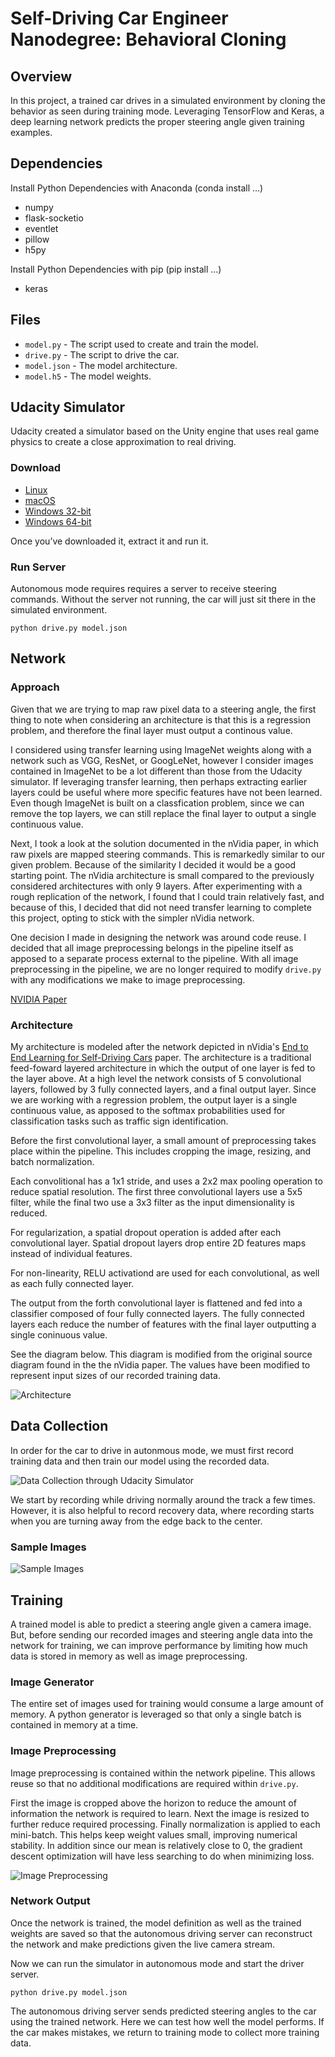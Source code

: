 # Self-Driving Car Engineer Nanodegree: Behavioral Cloning

## Overview

In this project, a trained car drives in a simulated environment by cloning the behavior as seen during training mode.  Leveraging TensorFlow and Keras, a deep learning network predicts the proper steering angle given training examples.

## Dependencies

Install Python Dependencies with Anaconda (conda install …)
* numpy
* flask-socketio
* eventlet
* pillow
* h5py

Install Python Dependencies with pip (pip install ...)
* keras

## Files
* `model.py` - The script used to create and train the model.
* `drive.py` - The script to drive the car.
* `model.json` - The model architecture.
* `model.h5` - The model weights.

## Udacity Simulator

Udacity created a simulator based on the Unity engine that uses real game physics to create a close approximation to real driving.

### Download

* [Linux](https://d17h27t6h515a5.cloudfront.net/topher/2016/November/5831f0f7_simulator-linux/simulator-linux.zip)
* [macOS](https://d17h27t6h515a5.cloudfront.net/topher/2016/November/5831f290_simulator-macos/simulator-macos.zip)
* [Windows 32-bit](https://d17h27t6h515a5.cloudfront.net/topher/2016/November/5831f4b6_simulator-windows-32/simulator-windows-32.zip)
* [Windows 64-bit](https://d17h27t6h515a5.cloudfront.net/topher/2016/November/5831f3a4_simulator-windows-64/simulator-windows-64.zip)

Once you’ve downloaded it, extract it and run it.

### Run Server

Autonomous mode requires requires a server to receive steering commands.  Without the server not running, the car will just sit there in the simulated environment.

`python drive.py model.json`

## Network

### Approach

Given that we are trying to map raw pixel data to a steering angle, the first thing to note when considering an architecture is that this is a regression problem, and therefore the final layer must output a continous value.

I considered using transfer learning using ImageNet weights along with a network such as VGG, ResNet, or GoogLeNet, however I consider images contained in ImageNet to be a lot different than those from the Udacity simulator.  If leveraging transfer learning, then perhaps extracting earlier layers could be useful where more specific features have not been learned.  Even though ImageNet is built on a classfication problem, since we can remove the top layers, we can still replace the final layer to output a single continuous value.

Next, I took a look at the solution documented in the nVidia paper, in which raw pixels are mapped steering commands.  This is remarkedly similar to our given problem.  Because of the similarity I decided it would be a good starting point.  The nVidia architecture is small compared to the previously considered architectures with only 9 layers.  After experimenting with a rough replication of the network, I found that I could train relatively fast, and because of this, I decided that did not need transfer learning to complete this project, opting to stick with the simpler nVidia network.

One decision I made in designing the network was around code reuse.  I decided that all image preprocessing belongs in the pipeline itself as apposed to a separate process external to the pipeline.  With all image preprocessing in the pipeline, we are no longer required to modify `drive.py` with any modifications we make to image preprocessing.

[NVIDIA Paper](http://images.nvidia.com/content/tegra/automotive/images/2016/solutions/pdf/end-to-end-dl-using-px.pdf)

### Architecture

My architecture is modeled after the network depicted in nVidia's [End to End Learning for Self-Driving Cars](http://images.nvidia.com/content/tegra/automotive/images/2016/solutions/pdf/end-to-end-dl-using-px.pdf) paper.  The architecture is a traditional feed-foward layered architecture in which the output of one layer is fed to the layer above.  At a high level the network consists of 5 convolutional layers, followed by 3 fully connected layers, and a final output layer.  Since we are working with a regression problem, the output layer is a single continuous value, as apposed to the softmax probabilities used for classification tasks such as traffic sign identification.

Before the first convolutional layer, a small amount of preprocessing takes place within the pipeline.  This includes cropping the image, resizing, and batch normalization.

Each convolitional has a 1x1 stride, and uses a 2x2 max pooling operation to reduce spatial resolution. The first three convolutional layers use a 5x5 filter, while the final two use a 3x3 filter as the input dimensionality is reduced.

For regularization, a spatial dropout operation is added after each convolutional layer.  Spatial dropout layers drop entire 2D features maps instead of individual features.

For non-linearity, RELU activationd are used for each convolutional, as well as each fully connected layer.

The output from the forth convolutional layer is flattened and fed into a classifier composed of four fully connected layers.  The fully connected layers each reduce the number of features with the final layer outputting a single coninuous value.

See the diagram below.  This diagram is modified from the original source diagram found in the the nVidia paper.  The values have been modified to represent input sizes of our recorded training data.

![Architecture](./images/architecture.png)

## Data Collection

In order for the car to drive in autonmous mode, we must first record training data and then train our model using the recorded data.

![Data Collection through Udacity Simulator](./images/data-collection.png)

We start by recording while driving normally around the track a few times.  However, it is also helpful to record recovery data, where recording starts when you are turning away from the edge back to the center.

### Sample Images

![Sample Images](./images/sample-images.png)

## Training

A trained model is able to predict a steering angle given a camera image.  But, before sending our recorded images and steering angle data into the network for training, we can improve performance by limiting how much data is stored in memory as well as image preprocessing.

### Image Generator

The entire set of images used for training would consume a large amount of memory.  A python generator is leveraged so that only a single batch is contained in memory at a time.

### Image Preprocessing

Image preprocessing is contained within the network pipeline.  This allows reuse so that no additional modifications are required within `drive.py`.

First the image is cropped above the horizon to reduce the amount of information the network is required to learn.  Next the image is resized to further reduce required processing.  Finally normalization is applied to each mini-batch.  This helps keep weight values small, improving numerical stability. In addition since our mean is relatively close to 0, the gradient descent optimization will have less searching to do when minimizing loss.

![Image Preprocessing](./images/preprocess.png)

### Network Output

Once the network is trained, the model definition as well as the trained weights are saved so that the autonomous driving server can reconstruct the network and make predictions given the live camera stream.

Now we can run the simulator in autonomous mode and start the driver server.

```
python drive.py model.json
```

The autonomous driving server sends predicted steering angles to the car using the trained network.  Here we can test how well the model performs.  If the car makes mistakes, we return to training mode to collect more training data.


